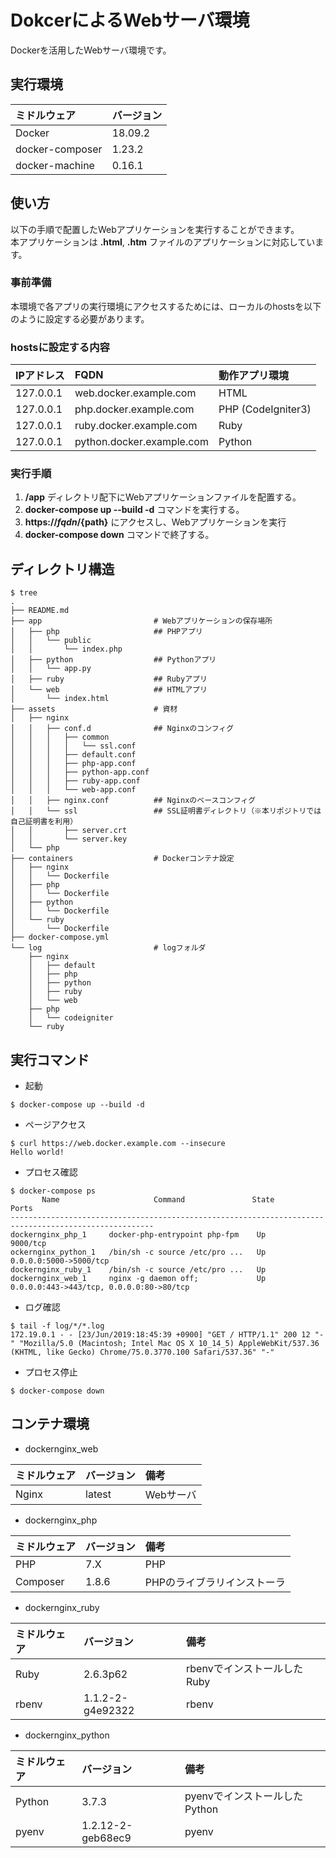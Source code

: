 # DokcerによるWebサーバ環境

Dockerを活用したWebサーバ環境です。

## 実行環境

| ミドルウェア | バージョン |
| :---- | :---- |
| Docker | 18.09.2 |
| docker-composer | 1.23.2 |
| docker-machine | 0.16.1 |

## 使い方

以下の手順で配置したWebアプリケーションを実行することができます。<br>
本アプリケーションは **.html**, **.htm** ファイルのアプリケーションに対応しています。

### 事前準備

本環境で各アプリの実行環境にアクセスするためには、ローカルのhostsを以下のように設定する必要があります。

### hostsに設定する内容

| IPアドレス | FQDN | 動作アプリ環境 |
| :--- | :--- | :--- |
| 127.0.0.1 | web.docker.example.com | HTML |
| 127.0.0.1 | php.docker.example.com | PHP (CodeIgniter3) |
| 127.0.0.1 | ruby.docker.example.com | Ruby |
| 127.0.0.1 | python.docker.example.com | Python |

### 実行手順

1. **/app** ディレクトリ配下にWebアプリケーションファイルを配置する。
2. **docker-compose up --build -d** コマンドを実行する。
3. **https://${fqdn}/${path}** にアクセスし、Webアプリケーションを実行
4. **docker-compose down** コマンドで終了する。


## ディレクトリ構造

```
$ tree
.
├── README.md
├── app                         # Webアプリケーションの保存場所
│   ├── php                     ## PHPアプリ
│   │   └── public
│   │       └── index.php
│   ├── python                  ## Pythonアプリ
│   │   └── app.py
│   ├── ruby                    ## Rubyアプリ
│   └── web                     ## HTMLアプリ
│       └── index.html
├── assets                      # 資材
│   ├── nginx
│   │   ├── conf.d              ## Nginxのコンフィグ
│   │   │   ├── common
│   │   │   │   └── ssl.conf
│   │   │   ├── default.conf
│   │   │   ├── php-app.conf
│   │   │   ├── python-app.conf
│   │   │   ├── ruby-app.conf
│   │   │   └── web-app.conf
│   │   ├── nginx.conf          ## Nginxのベースコンフィグ
│   │   └── ssl                 ## SSL証明書ディレクトリ（※本リポジトリでは自己証明書を利用）
│   │       ├── server.crt
│   │       └── server.key
│   └── php
├── containers                  # Dockerコンテナ設定
│   ├── nginx
│   │   └── Dockerfile
│   ├── php
│   │   └── Dockerfile
│   ├── python
│   │   └── Dockerfile
│   └── ruby
│       └── Dockerfile
├── docker-compose.yml
└── log                         # logフォルダ
    ├── nginx
    │   ├── default
    │   ├── php
    │   ├── python
    │   ├── ruby
    │   └── web
    ├── php
    │   └── codeigniter
    └── ruby
```

## 実行コマンド

* 起動

```
$ docker-compose up --build -d
```

* ページアクセス

```
$ curl https://web.docker.example.com --insecure
Hello world!
```

* プロセス確認

```
$ docker-compose ps
       Name                     Command               State                    Ports
------------------------------------------------------------------------------------------------------
dockernginx_php_1     docker-php-entrypoint php-fpm    Up      9000/tcp
ockernginx_python_1   /bin/sh -c source /etc/pro ...   Up      0.0.0.0:5000->5000/tcp
dockernginx_ruby_1    /bin/sh -c source /etc/pro ...   Up
dockernginx_web_1     nginx -g daemon off;             Up      0.0.0.0:443->443/tcp, 0.0.0.0:80->80/tcp
```

* ログ確認

```
$ tail -f log/*/*.log
172.19.0.1 - - [23/Jun/2019:18:45:39 +0900] "GET / HTTP/1.1" 200 12 "-" "Mozilla/5.0 (Macintosh; Intel Mac OS X 10_14_5) AppleWebKit/537.36 (KHTML, like Gecko) Chrome/75.0.3770.100 Safari/537.36" "-"
```

* プロセス停止

```
$ docker-compose down
```

## コンテナ環境

* dockernginx_web

| ミドルウェア | バージョン | 備考 |
| :---- | :---- | :---- |
| Nginx | latest | Webサーバ |

* dockernginx_php

| ミドルウェア | バージョン | 備考 |
| :---- | :---- | :---- |
| PHP | 7.X | PHP |
| Composer | 1.8.6 | PHPのライブラリインストーラ |

* dockernginx_ruby

| ミドルウェア | バージョン | 備考 |
| :---- | :---- | :---- |
| Ruby | 2.6.3p62 | rbenvでインストールしたRuby |
| rbenv | 1.1.2-2-g4e92322 | rbenv |

* dockernginx_python

| ミドルウェア | バージョン | 備考 |
| :---- | :---- | :---- |
| Python | 3.7.3 | pyenvでインストールしたPython |
| pyenv | 1.2.12-2-geb68ec9 | pyenv |
